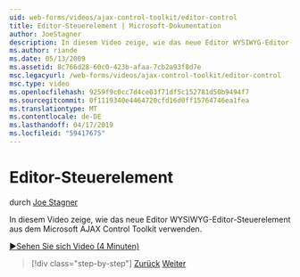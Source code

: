 ```yaml
---
uid: web-forms/videos/ajax-control-toolkit/editor-control
title: Editor-Steuerelement | Microsoft-Dokumentation
author: JoeStagner
description: In diesem Video zeige, wie das neue Editor WYSIWYG-Editor-Steuerelement aus dem Microsoft AJAX Control Toolkit verwenden.
ms.author: riande
ms.date: 05/13/2009
ms.assetid: 8c766d28-60c0-423b-afaa-7cb2a93f8d7e
msc.legacyurl: /web-forms/videos/ajax-control-toolkit/editor-control
msc.type: video
ms.openlocfilehash: 9259f9c0cc7d4ce03f71df5c152781d50b9494f7
ms.sourcegitcommit: 0f1119340e4464720cfd16d0ff15764746ea1fea
ms.translationtype: MT
ms.contentlocale: de-DE
ms.lasthandoff: 04/17/2019
ms.locfileid: "59417675"
---
```

# <a name="editor-control"></a>Editor-Steuerelement

durch [Joe Stagner](https://github.com/JoeStagner)

In diesem Video zeige, wie das neue Editor WYSIWYG-Editor-Steuerelement aus dem Microsoft AJAX Control Toolkit verwenden.

[&#9654;Sehen Sie sich Video (4 Minuten)](https://channel9.msdn.com/Blogs/ASP-NET-Site-Videos/editor-control)

> [!div class="step-by-step"]
> [Zurück](combo-box.md)
> [Weiter](editor-control-custom.md)
